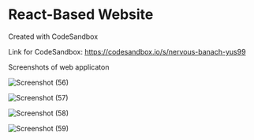 # React-Based Website
Created with CodeSandbox

Link for CodeSandbox: https://codesandbox.io/s/nervous-banach-yus99

Screenshots of web applicaton

![Screenshot (56)](https://user-images.githubusercontent.com/57895388/101125111-71237500-361e-11eb-987f-57b3fd1e299d.png)

![Screenshot (57)](https://user-images.githubusercontent.com/57895388/101125119-754f9280-361e-11eb-8e45-eb63e86934c4.png)

![Screenshot (58)](https://user-images.githubusercontent.com/57895388/101125120-77195600-361e-11eb-8600-975c07add765.png)

![Screenshot (59)](https://user-images.githubusercontent.com/57895388/101125122-784a8300-361e-11eb-8167-cdc6c86e2a81.png)

